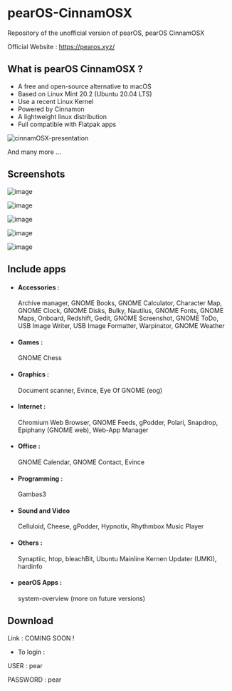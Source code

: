 # pearOS-CinnamOSX
Repository of the unofficial version of pearOS, pearOS CinnamOSX

Official Website : https://pearos.xyz/

## What is pearOS CinnamOSX ?

- A free and open-source alternative to macOS
- Based on Linux Mint 20.2 (Ubuntu 20.04 LTS)
- Use a recent Linux Kernel
- Powered by Cinnamon
- A lightweight linux distribution
- Full compatible with Flatpak apps

![cinnamOSX-presentation](https://user-images.githubusercontent.com/74509560/146950927-7f712edb-2169-4720-90ce-864dbc8fa4fa.png)


And many more ...

## Screenshots

![image](https://user-images.githubusercontent.com/74509560/146956861-5c59af08-70da-42de-82f4-48797f7710e7.png)


![image](https://user-images.githubusercontent.com/74509560/146957082-9bf2de2d-96ab-4178-9022-152782c6c0bb.png)


![image](https://user-images.githubusercontent.com/74509560/146957434-66264e14-d682-472b-86d7-9e1b56210280.png)


![image](https://user-images.githubusercontent.com/74509560/146956080-0ab660d0-2151-42be-a691-8216ef8c3e05.png)


![image](https://user-images.githubusercontent.com/74509560/146957621-7a01382c-db57-4daa-be41-6b240eb8082e.png)

## Include apps

- <h4> Accessories :</h4> Archive manager, GNOME Books, GNOME Calculator, Character Map, GNOME Clock, GNOME Disks, Bulky, Nautilus, GNOME Fonts, GNOME Maps, Onboard, Redshift, Gedit, GNOME Screenshot, GNOME ToDo, USB Image Writer, USB Image Formatter, Warpinator, GNOME Weather
- <h4> Games :</h4> GNOME Chess
- <h4> Graphics :</h4> Document scanner, Evince, Eye Of GNOME (eog)
- <h4> Internet :</h4> Chromium Web Browser, GNOME Feeds, gPodder, Polari, Snapdrop, Epiphany (GNOME web), Web-App Manager
- <h4> Office :</h4>  GNOME Calendar, GNOME Contact, Evince
- <h4> Programming :</h4> Gambas3
- <h4> Sound and Video </h4> Celluloid, Cheese, gPodder, Hypnotix, Rhythmbox Music Player
- <h4> Others :</h4> Synaptiic, htop, bleachBit, Ubuntu Mainline Kernen Updater (UMKI), hardinfo
- <h4> pearOS Apps :</h4> system-overview (more on future versions)
 
## Download 

Link : COMING SOON !

- To login :

USER : pear

PASSWORD : pear




